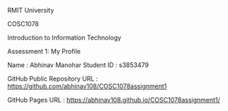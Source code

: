 RMIT University

COSC1078

 Introduction to Information Technology

 Assessment 1: My Profile 

Name : Abhinav Manohar
Student ID : s3853479

GitHub Public Repository URL : https://github.com/abhinav108/COSC1078assignment1

GitHub Pages URL : https://abhinav108.github.io/COSC1078assignment1/

